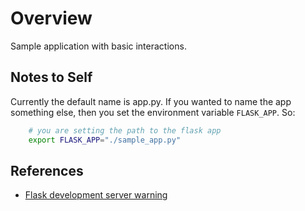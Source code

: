 # Overview

Sample application with basic interactions.

## Notes to Self

Currently the default name is app.py.  If you wanted to name the app something else, then you set the environment variable `FLASK_APP`.  So:

```bash
    # you are setting the path to the flask app
    export FLASK_APP="./sample_app.py" 
```

## References

- [Flask development server warning](https://stackoverflow.com/questions/51025893/flask-at-first-run-do-not-use-the-development-server-in-a-production-environmen)